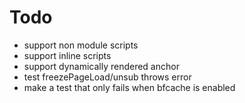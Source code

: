 # Todo

- support non module scripts
- support inline scripts
- support dynamically rendered anchor
- test freezePageLoad/unsub throws error
- make a test that only fails when bfcache is enabled

